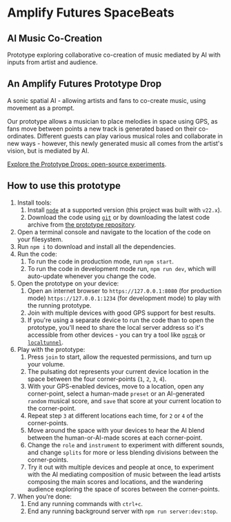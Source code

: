 # Amplify Futures SpaceBeats

## AI Music Co-Creation

Prototype exploring collaborative co-creation of music mediated by AI with inputs from artist and audience.

## An Amplify Futures Prototype Drop

A sonic spatial AI - allowing artists and fans to co-create music, using movement as a prompt.

Our prototype allows a musician to place melodies in space using GPS, as fans move between points a new track is generated based on their co-ordinates. Different guests can play various musical roles and collaborate in new ways - however, this newly generated music all comes from the artist's vision, but is mediated by AI.

[Explore the Prototype Drops: open-source experiments](https://www.weareamplify.com/prototypes).

## How to use this prototype

1. Install tools:
    1. Install [`node`](https://nodejs.org/) at a supported version (this project was built with `v22.x`).
    1. Download the code using [`git`](https://git-scm.com/) or by downloading the latest code archive from [the prototype repository](https://github.com/keeffEoghan/amplify-futures-space-beats).
1. Open a terminal console and navigate to the location of the code on your filesystem.
1. Run `npm i` to download and install all the dependencies.
1. Run the code:
    1. To run the code in production mode, run `npm start`.
    1. To run the code in development mode run, `npm run dev`, which will auto-update whenever you change the code.
1. Open the prototype on your device:
    1. Open an internet browser to `https://127.0.0.1:8080` (for production mode) `https://127.0.0.1:1234` (for development mode) to play with the running prototype.
    1. Join with multiple devices with good GPS support for best results.
    1. If you're using a separate device to run the code than to open the prototype, you'll need to share the local server address so it's accessible from other devices - you can try a tool like [`ngrok`](https://ngrok.com/) or [`localtunnel`](https://localtunnel.me/).
1. Play with the prototype:
    1. Press `join` to start, allow the requested permissions, and turn up your volume.
    1. The pulsating dot represents your current device location in the space between the four corner-points (`1`, `2`, `3`, `4`).
    1. With your GPS-enabled devices, move to a location, open any corner-point, select a human-made `preset` or an AI-generated `random` musical score, and `save` that score at your current location to the corner-point.
    1. Repeat step `3` at different locations each time, for `2` or `4` of the corner-points.
    1. Move around the space with your devices to hear the AI blend between the human-or-AI-made scores at each corner-point.
    1. Change the `role` and `instrument` to experiment with different sounds, and change `splits` for more or less blending divisions between the corner-points.
    1. Try it out with multiple devices and people at once, to experiment with the AI mediating composition of music between the lead artists composing the main scores and locations, and the wandering audience exploring the space of scores between the corner-points.
1. When you're done:
    1. End any running commands with `ctrl+c`.
    1. End any running background server with `npm run server:dev:stop`.
